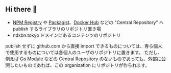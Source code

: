 ## Hi there 👋

- [NPM Registry](https://www.npmjs.com/) や [Packagist](https://packagist.org/)、[Docker Hub](hub.docker.com/) などの "Central Repository" へ publish するライブラリのリポジトリ置き場
- ndxbn.tokyo ドメインにあるコンテンツのリポジトリ

publish せずに github.com から直接 import できるものについては、専ら個人で使用するものについては各個人のユーザのリポジトリに置きます。
ただし、例えば [Go Module](https://pkg.go.dev/cmd/go#hdr-Relative_import_paths) などの Central Repository のないものであっても、外部に公開したいものであれば、この organization にリポジトリが作られます。
